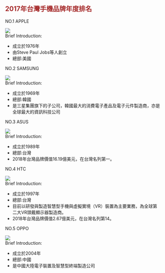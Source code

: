 <style>
  .smaller-image {
    width: 100px;
  }
  .brown-text {
    color: brown;
   h2 {
    font-family: Lobster, monospace;
  }
  a {
    font-size: 16px;
    font-family: monospace;
  }
</style>

<h2 class="brown-text">2017年台灣手機品牌年度排名</h2>
<main>
<p>	NO.1 APPLE</p>
<img src="https://tse3.mm.bing.net/th?id=OIP.EHCgsaParSBUsMviq0GBaAHaJl&pid=15.1&P=0&w=300&h=300"/>

<div>
  <a> Brief Introduction:</a>
<ul>
<li> 成立於1976年</li>
<li> 由Steve Paul Jobs等人創立</li>
<li> 總部:美國</li>
</ul>
</div>

<p>NO.2 SAMSUNG</p>
  <img src="https://tse2.mm.bing.net/th?id=OIP.k_MJeLBvQ2V-37mA4aNFngHaHa&pid=15.1&P=0&w=300&h=300"/>
  <div>
  <a> Brief Introduction:</a>
  <ul>
    <li> 成立於1969年</li>
    <li> 總部:韓國</li>
    <li> 是三星集團旗下的子公司，韓國最大的消費電子產品及電子元件製造商，亦是全球最大的資訊科技公司</li>
  </ul>
  </div>

  <p> NO.3 ASUS</p>
  <img src="https://tse4.mm.bing.net/th?id=OIP.3UK4wIpZaB9ALx-HAKx6SQHaHa&pid=15.1&P=0&w=300&h=300"/>
 <div>
  <a> Brief Introduction:</a>
  <ul>
    <li> 成立於1989年</li>
    <li> 總部:台灣</li>
    <li> 2018年台灣品牌價值16.19億美元，在台灣名列第一。</li>
  </ul>
 </div>

<P> NO.4 HTC</P>
<img src="https://tse3.mm.bing.net/th?id=OIP.lNGOS3UpP-Lbzz2rsS8ZtgHaHa&pid=15.1&P=0&w=300&h=300"/>
<div>
  <a> Brief Introduction:</a>
<ul>
  <li> 成立於1997年</li>
  <li> 總部:台灣</li>
  <li> 目前以研發與製造智慧型手機與虛擬實境（VR）裝置為主要業務，為全球第二大VR頭戴顯示器製造商。</li>
  <li> 2018年台灣品牌價值2.67億美元，在台灣名列第14。</li>
</ul>
</div>

<p> NO.5 OPPO</p>
<img src="https://tse4.mm.bing.net/th?id=OIP.vypn0HmBguCCJ9anGNXQhgHaDx&pid=15.1&P=0&w=389&h=199"/>
<div>
  <a> Brief Introduction:</a>
<ul>
  <li> 成立於2004年</li>
  <li> 總部:中國</li>
  <li>是中國大陸電子裝置及智慧型終端製造公司</li>
</ul>
</div>

